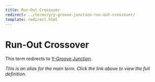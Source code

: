 ```yaml
---
title: Run-Out Crossover
redirect: ../terms/y/y-groove-junction-run-out-crossover/
template: redirect.html
---
```


# Run-Out Crossover

This term redirects to [Y-Groove Junction](../terms/y/y-groove-junction-run-out-crossover/).

*This is an alias for the main term. Click the link above to view the full definition.*
